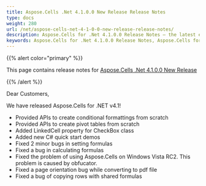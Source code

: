 ```yaml
---
title: Aspose.Cells .Net 4.1.0.0 New Release Release Notes
type: docs
weight: 280
url: /net/aspose-cells-net-4-1-0-0-new-release-release-notes/
description: Aspose.Cells for .Net 4.1.0.0 Release Notes – the latest enhancements, new features, and fixes.
keywords: Aspose.Cells for .Net 4.1.0.0 Release Notes, Aspose.Cells for .Net 4.1.0.0 updates and fixes
---
```


{{% alert color="primary" %}} 

This page contains release notes for [Aspose.Cells .Net 4.1.0.0 New Release](https://downloads.aspose.com/cells/net/new-releases/aspose.cells-.net-4.1.0.0-new-release/)

{{% /alert %}} 

Dear Customers, 

We have released Aspose.Cells for .NET v4.1! 

- Provided APIs to create conditional formattings from scratch
- Provided APIs to create pivot tables from scratch
- Added LinkedCell property for CheckBox class
- Added new C# quick start demos
- Fixed 2 minor bugs in setting formulas
- Fixed a bug in calculating formulas
- Fixed the problem of using Aspose.Cells on Windows Vista RC2. This problem is caused by obfucator.
- Fixed a page orientation bug while converting to pdf file
- Fixed a bug of copying rows with shared formulas
